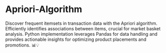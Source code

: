 # Apriori-Algorithm
Discover frequent itemsets in transaction data with the Apriori algorithm. Efficiently identifies associations between items, crucial for market basket analysis. Python implementation leverages Pandas for data handling and provides actionable insights for optimizing product placements and promotions. 📊💡
